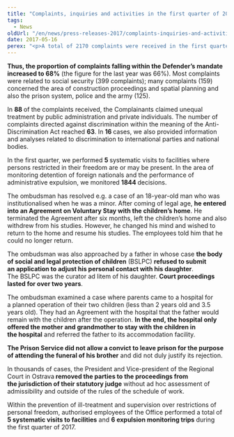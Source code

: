```yaml
---
title: "Complaints, inquiries and activities in the first quarter of 2017"
tags:
  - News
oldUrl: "/en/news/press-releases-2017/complaints-inquiries-and-activities-in-the-first-quarter-of-2017/"
date: 2017-05-16
perex: "<p>A total of 2170 complaints were received in the first quarter of 2017, which is 60 more than in the same period last year. The ombudsman was approached by 1462 persons in matters falling within her competence under the law, which is 79 more than in the first quarter of the past year.</p>"
---
```


<!-- imported from the old website -->

<p><b>Thus, the proportion of complaints falling within the Defender’s mandate increased to 68%</b> (the figure for the last year was 66%). Most complaints were related to social security (399 complaints); many complaints (159) concerned the area of construction proceedings and spatial planning and also the prison system, police and the army (125).</p> <p>In <b>88 </b>of the complaints received, the Complainants claimed unequal treatment by public administration and private individuals. The number of complaints directed against discrimination within the meaning of the Anti-Discrimination Act reached <b>63</b>. In <b>16 </b>cases, we also provided information and analyses related to discrimination to international parties and national bodies.</p> <p>In the first quarter, we performed <b>5 </b>systematic visits to facilities where persons restricted in their freedom are or may be present. In the area of monitoring detention of foreign nationals and the performance of administrative expulsion, we monitored <b>1844 </b>decisions.</p> <p>The ombudsman has resolved e.g. a case of an 18-year-old man who was institutionalised when he was a minor. After coming of legal age, <b>he entered into an Agreement on Voluntary Stay with the children’s home</b>. He terminated the Agreement after six months, left the children’s home and also withdrew from his studies. However, he changed his mind and wished to return to the home and resume his studies. The employees told him that he could no longer return.</p> <p>The ombudsman was also approached by a father in whose case <b>the body of social and legal protection of children</b> (BSLPC) <b>refused to submit an application to adjust his personal contact with his daughter</b>. The BSLPC was the curator ad litem of his daughter. <b>Court proceedings lasted for over two years</b>.</p> <p>The ombudsman examined a case where parents came to a hospital for a planned operation of their two children (less than 2 years old and 3.5 years old). They had an Agreement with the hospital that the father would remain with the children after the operation. <b>In the end, the hospital only offered the mother and grandmother to stay with the children in the hospital</b> and referred the father to its accommodation facility.</p> <p><b>The Prison Service did not allow a convict to leave prison for the purpose of attending the funeral of his brother</b> and did not duly justify its rejection.</p> <p>In thousands of cases, the President and Vice-president of the Regional Court in Ostrava<b> removed the parties to the proceedings from the jurisdiction of their statutory judge</b> without ad hoc assessment of admissibility and outside of the rules of the schedule of work.</p> <p>Within the prevention of ill-treatment and supervision over restrictions of personal freedom, authorised employees of the Office performed a total of <b>5 systematic visits to facilities</b> and <b>6 expulsion monitoring trips</b> during the first quarter of 2017.</p>
